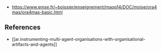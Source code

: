 
- https://www.emse.fr/~boissier/enseignement/maop14/DOC/moise/ora4mas/ora4mas-basic.html


## References

- [[ar.instrumenting-multi-agent-organisations-with-organisational-artifacts-and-agents]]